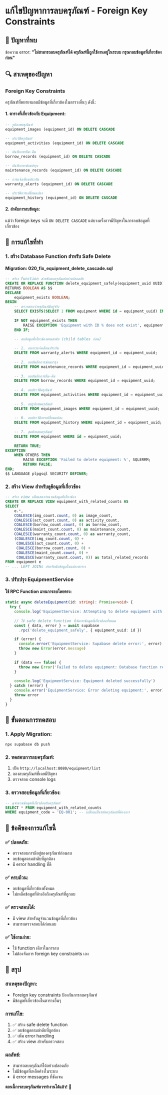 # แก้ไขปัญหาการลบครุภัณฑ์ - Foreign Key Constraints

## 🚨 ปัญหาที่พบ

ข้อความ error: **"ไม่สามารถลบครุภัณฑ์ได้ ครุภัณฑ์นี้ถูกใช้งานอยู่ในระบบ กรุณาลบข้อมูลที่เกี่ยวข้องก่อน"**

## 🔍 สาเหตุของปัญหา

### **Foreign Key Constraints**

ครุภัณฑ์ที่พยายามลบมีข้อมูลที่เกี่ยวข้องในตารางอื่นๆ ดังนี้:

#### **1. ตารางที่เกี่ยวข้องกับ Equipment:**
```sql
-- รูปภาพครุภัณฑ์
equipment_images (equipment_id) ON DELETE CASCADE

-- ประวัติครุภัณฑ์
equipment_activities (equipment_id) ON DELETE CASCADE

-- บันทึกการยืม-คืน
borrow_records (equipment_id) ON DELETE CASCADE

-- บันทึกการซ่อมบำรุง
maintenance_records (equipment_id) ON DELETE CASCADE

-- การแจ้งเตือนประกัน
warranty_alerts (equipment_id) ON DELETE CASCADE

-- ประวัติการเปลี่ยนแปลง
equipment_history (equipment_id) ON DELETE CASCADE
```

#### **2. ลำดับการลบข้อมูล:**
แม้ว่า foreign keys จะมี `ON DELETE CASCADE` แต่บางครั้งอาจมีปัญหาในการลบข้อมูลที่เกี่ยวข้อง

## 🔧 การแก้ไขที่ทำ

### **1. สร้าง Database Function สำหรับ Safe Delete**

#### **Migration: 020_fix_equipment_delete_cascade.sql**
```sql
-- สร้าง function สำหรับลบครุภัณฑ์อย่างปลอดภัย
CREATE OR REPLACE FUNCTION delete_equipment_safely(equipment_uuid UUID)
RETURNS BOOLEAN AS $$
DECLARE
    equipment_exists BOOLEAN;
BEGIN
    -- ตรวจสอบว่าครุภัณฑ์มีอยู่จริง
    SELECT EXISTS(SELECT 1 FROM equipment WHERE id = equipment_uuid) INTO equipment_exists;
    
    IF NOT equipment_exists THEN
        RAISE EXCEPTION 'Equipment with ID % does not exist', equipment_uuid;
    END IF;

    -- ลบข้อมูลที่เกี่ยวข้องตามลำดับ (child tables ก่อน)
    
    -- 1. ลบการแจ้งเตือนประกัน
    DELETE FROM warranty_alerts WHERE equipment_id = equipment_uuid;
    
    -- 2. ลบบันทึกการซ่อมบำรุง
    DELETE FROM maintenance_records WHERE equipment_id = equipment_uuid;
    
    -- 3. ลบบันทึกการยืม-คืน
    DELETE FROM borrow_records WHERE equipment_id = equipment_uuid;
    
    -- 4. ลบประวัติครุภัณฑ์
    DELETE FROM equipment_activities WHERE equipment_id = equipment_uuid;
    
    -- 5. ลบรูปภาพครุภัณฑ์
    DELETE FROM equipment_images WHERE equipment_id = equipment_uuid;
    
    -- 6. ลบประวัติการเปลี่ยนแปลง
    DELETE FROM equipment_history WHERE equipment_id = equipment_uuid;
    
    -- 7. สุดท้ายลบครุภัณฑ์
    DELETE FROM equipment WHERE id = equipment_uuid;
    
    RETURN TRUE;
EXCEPTION
    WHEN OTHERS THEN
        RAISE EXCEPTION 'Failed to delete equipment: %', SQLERRM;
        RETURN FALSE;
END;
$$ LANGUAGE plpgsql SECURITY DEFINER;
```

### **2. สร้าง View สำหรับดูข้อมูลที่เกี่ยวข้อง**

```sql
-- สร้าง view เพื่อแสดงจำนวนข้อมูลที่เกี่ยวข้อง
CREATE OR REPLACE VIEW equipment_with_related_counts AS
SELECT 
    e.*,
    COALESCE(img_count.count, 0) as image_count,
    COALESCE(act_count.count, 0) as activity_count,
    COALESCE(borrow_count.count, 0) as borrow_count,
    COALESCE(maint_count.count, 0) as maintenance_count,
    COALESCE(warranty_count.count, 0) as warranty_count,
    (COALESCE(img_count.count, 0) + 
     COALESCE(act_count.count, 0) + 
     COALESCE(borrow_count.count, 0) + 
     COALESCE(maint_count.count, 0) + 
     COALESCE(warranty_count.count, 0)) as total_related_records
FROM equipment e
-- ... LEFT JOINs สำหรับนับข้อมูลในแต่ละตาราง
```

### **3. ปรับปรุง EquipmentService**

#### **ใช้ RPC Function แทนการลบโดยตรง:**
```typescript
static async deleteEquipment(id: string): Promise<void> {
  try {
    console.log('EquipmentService: Attempting to delete equipment with ID:', id)
    
    // ใช้ safe delete function ที่จัดการข้อมูลที่เกี่ยวข้องทั้งหมด
    const { data, error } = await supabase
      .rpc('delete_equipment_safely', { equipment_uuid: id })

    if (error) {
      console.error('EquipmentService: Supabase delete error:', error)
      throw new Error(error.message)
    }
    
    if (data === false) {
      throw new Error('Failed to delete equipment: Database function returned false')
    }
    
    console.log('EquipmentService: Equipment deleted successfully')
  } catch (error) {
    console.error('EquipmentService: Error deleting equipment:', error)
    throw error
  }
}
```

## 🧪 ขั้นตอนการทดสอบ

### **1. Apply Migration:**
```bash
npx supabase db push
```

### **2. ทดสอบการลบครุภัณฑ์:**
1. เปิด `http://localhost:8080/equipment/list`
2. ลองลบครุภัณฑ์ที่เคยมีปัญหา
3. ตรวจสอบ console logs

### **3. ตรวจสอบข้อมูลที่เกี่ยวข้อง:**
```sql
-- ดูจำนวนข้อมูลที่เกี่ยวข้องกับครุภัณฑ์
SELECT * FROM equipment_with_related_counts 
WHERE equipment_code = 'EQ-001'; -- เปลี่ยนเป็นรหัสครุภัณฑ์ที่ต้องการ
```

## 🎯 ข้อดีของการแก้ไขนี้

### **✅ ปลอดภัย:**
- ตรวจสอบการมีอยู่ของครุภัณฑ์ก่อนลบ
- ลบข้อมูลตามลำดับที่ถูกต้อง
- มี error handling ที่ดี

### **✅ ครบถ้วน:**
- ลบข้อมูลที่เกี่ยวข้องทั้งหมด
- ไม่เหลือข้อมูลที่อ้างอิงถึงครุภัณฑ์ที่ถูกลบ

### **✅ ตรวจสอบได้:**
- มี view สำหรับดูจำนวนข้อมูลที่เกี่ยวข้อง
- สามารถตรวจสอบได้ก่อนลบ

### **✅ ใช้งานง่าย:**
- ใช้ function เดียวในการลบ
- ไม่ต้องจัดการ foreign key constraints เอง

## 📝 สรุป

### **สาเหตุของปัญหา:**
- Foreign key constraints ป้องกันการลบครุภัณฑ์
- มีข้อมูลที่เกี่ยวข้องในตารางอื่นๆ

### **การแก้ไข:**
1. ✅ สร้าง safe delete function
2. ✅ ลบข้อมูลตามลำดับที่ถูกต้อง
3. ✅ เพิ่ม error handling
4. ✅ สร้าง view สำหรับตรวจสอบ

### **ผลลัพธ์:**
- สามารถลบครุภัณฑ์ได้อย่างปลอดภัย
- ไม่มีข้อมูลที่เหลือค้างในระบบ
- มี error messages ที่ชัดเจน

**ตอนนี้การลบครุภัณฑ์ควรทำงานได้แล้ว!** 🎉 